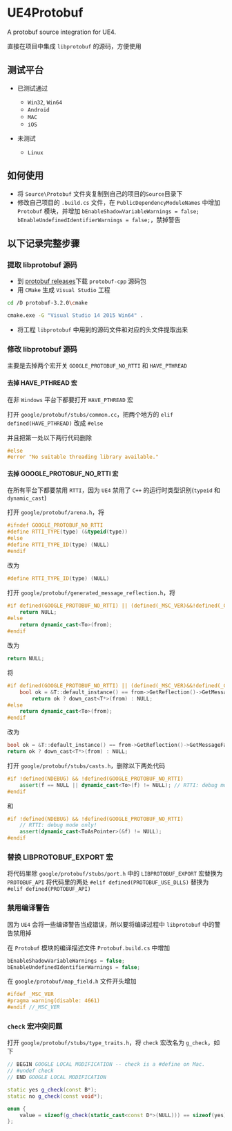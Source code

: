 # UE4Protobuf

A protobuf source integration for UE4.

直接在项目中集成 `libprotobuf` 的源码，方便使用

## 测试平台 ##

* 已测试通过
	* `Win32`, `Win64`
	* `Android`
	* `MAC`
	* `iOS`

* 未测试
	* `Linux`

## 如何使用 ##

* 将 `Source\Protobuf` 文件夹复制到自己的项目的`Source`目录下
* 修改自己项目的 `.build.cs` 文件，在 `PublicDependencyModuleNames` 中增加 `Protobuf` 模块，并增加 `bEnableShadowVariableWarnings = false; bEnableUndefinedIdentifierWarnings = false;`，禁掉警告

## 以下记录完整步骤 ##

### 提取 libprotobuf 源码 ###

* 到 [protobuf releases](https://github.com/google/protobuf/releases)下载 `protobuf-cpp` 源码包
* 用 `CMake` 生成 `Visual Studio` 工程

``` bash
cd /D protobuf-3.2.0\cmake

cmake.exe -G "Visual Studio 14 2015 Win64" .
```

* 将工程 `libprotobuf` 中用到的源码文件和对应的头文件提取出来

### 修改 libprotobuf 源码 ###

主要是去掉两个宏开关 `GOOGLE_PROTOBUF_NO_RTTI` 和 `HAVE_PTHREAD`

#### 去掉 HAVE_PTHREAD 宏 ####

在非 `Windows` 平台下都要打开 `HAVE_PTHREAD` 宏

打开 `google/protobuf/stubs/common.cc`，把两个地方的 `elif defined(HAVE_PTHREAD)` 改成 `#else`

并且把第一处以下两行代码删除

``` cpp
#else
#error "No suitable threading library available."
```

#### 去掉 GOOGLE_PROTOBUF_NO_RTTI 宏 ####

在所有平台下都要禁用 `RTTI`，因为 `UE4` 禁用了 `C++` 的运行时类型识别(`typeid` 和 `dynamic_cast`)

打开 `google/protobuf/arena.h`，将

``` cpp
#ifndef GOOGLE_PROTOBUF_NO_RTTI
#define RTTI_TYPE(type) (&typeid(type))
#else
#define RTTI_TYPE_ID(type) (NULL)
#endif
```

改为

``` cpp
#define RTTI_TYPE_ID(type) (NULL)
```

打开 `google/protobuf/generated_message_reflection.h`，将

``` cpp
#if defined(GOOGLE_PROTOBUF_NO_RTTI) || (defined(_MSC_VER)&&!defined(_CPPRTTI))
	return NULL;
#else
	return dynamic_cast<To>(from);
#endif
```

改为

``` cpp
return NULL;
```

将

``` cpp
#if defined(GOOGLE_PROTOBUF_NO_RTTI) || (defined(_MSC_VER)&&!defined(_CPPRTTI))
	bool ok = &T::default_instance() == from->GetReflection()->GetMessageFactory()->GetPrototype(from->GetDescriptor());
		return ok ? down_cast<T*>(from) : NULL;
#else
	return dynamic_cast<To>(from);
#endif
```

改为

``` cpp
bool ok = &T::default_instance() == from->GetReflection()->GetMessageFactory()->GetPrototype(from->GetDescriptor());
return ok ? down_cast<T*>(from) : NULL;
```

打开 `google/protobuf/stubs/casts.h`，删除以下两处代码

``` cpp
#if !defined(NDEBUG) && !defined(GOOGLE_PROTOBUF_NO_RTTI)
	assert(f == NULL || dynamic_cast<To>(f) != NULL); // RTTI: debug mode only!
#endif
```

和

``` cpp
#if !defined(NDEBUG) && !defined(GOOGLE_PROTOBUF_NO_RTTI)
	// RTTI: debug mode only!
	assert(dynamic_cast<ToAsPointer>(&f) != NULL); 
#endif
```

### 替换 LIBPROTOBUF_EXPORT 宏 ###

将代码里除 `google/protobuf/stubs/port.h` 中的 `LIBPROTOBUF_EXPORT` 宏替换为 `PROTOBUF_API`
将代码里的两处 `#elif defined(PROTOBUF_USE_DLLS)` 替换为 `#elif defined(PROTOBUF_API)`

### 禁用编译警告 ###

因为 `UE4` 会将一些编译警告当成错误，所以要将编译过程中 `libprotobuf` 中的警告禁用掉

在 `Protobuf` 模块的编译描述文件 `Protobuf.build.cs` 中增加

``` cpp
bEnableShadowVariableWarnings = false;
bEnableUndefinedIdentifierWarnings = false;
```

在 `google/protobuf/map_field.h` 文件开头增加 

``` cpp
#ifdef _MSC_VER
#pragma warning(disable: 4661)
#endif //_MSC_VER
```

### `check` 宏冲突问题 ###

打开 `google/protobuf/stubs/type_traits.h`，将 `check` 宏改名为 `g_check`，如下

``` cpp
// BEGIN GOOGLE LOCAL MODIFICATION -- check is a #define on Mac.
// #undef check
// END GOOGLE LOCAL MODIFICATION

static yes g_check(const B*);
static no g_check(const void*);

enum {
	value = sizeof(g_check(static_cast<const D*>(NULL))) == sizeof(yes),
};
```